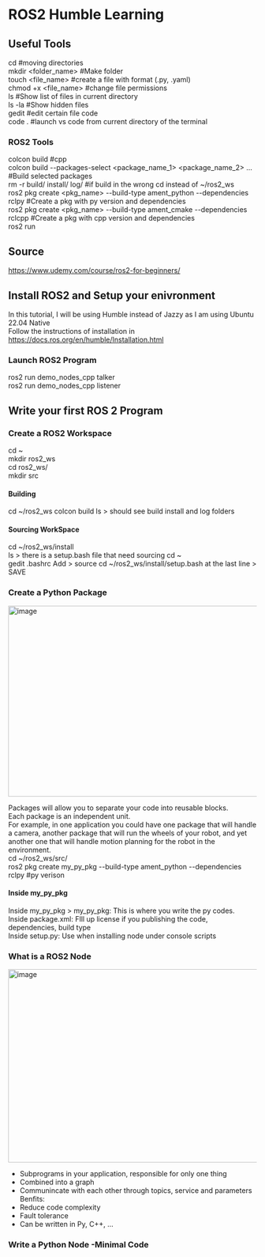 # **ROS2 Humble Learning**
## **Useful Tools**  
cd #moving directories  
mkdir <folder_name> #Make folder  
touch <file_name> #create a file with format (.py, .yaml)  
chmod +x <file_name> #change file permissions  
ls #Show list of files in current directory  
ls -la #Show hidden files  
gedit #edit certain file code  
code . #launch vs code from current directory of the terminal  
### **ROS2 Tools**  
colcon build #cpp  
colcon build --packages-select <package_name_1> <package_name_2> ...  #Build selected packages  
rm -r build/ install/ log/ #if build in the wrong cd instead of ~/ros2_ws  
ros2 pkg create <pkg_name> --build-type ament_python --dependencies rclpy #Create a pkg with py version and dependencies  
ros2 pkg create <pkg_name> --build-type ament_cmake --dependencies rclcpp #Create a pkg with cpp version and dependencies  
ros2 run  

## **Source**  
https://www.udemy.com/course/ros2-for-beginners/

## **Install ROS2 and Setup your enivronment**
In this tutorial, I will be using Humble instead of Jazzy as I am using Ubuntu 22.04 Native   
Follow the instructions of installation in https://docs.ros.org/en/humble/Installation.html  
### **Launch ROS2 Program**
ros2 run demo_nodes_cpp talker  
ros2 run demo_nodes_cpp listener  

## **Write your first ROS 2 Program**  
### **Create a ROS2 Workspace**
cd ~  
mkdir ros2_ws  
cd ros2_ws/  
mkdir src
#### **Building**  
cd ~/ros2_ws
colcon build
ls > should see build install and log folders  
#### **Sourcing WorkSpace**
cd ~/ros2_ws/install  
ls > there is a setup.bash file that need sourcing
cd ~  
gedit .bashrc
Add > source cd ~/ros2_ws/install/setup.bash at the last line > SAVE  

### **Create a Python Package**  
<img width="714" height="386" alt="image" src="https://github.com/user-attachments/assets/2563831f-8a31-4ef6-8a4d-df69dcf46eaf" />   

Packages will allow you to separate your code into reusable blocks.  
Each package is an independent unit.  
For example, in one application you could have one package that will handle a camera, another package that will run the wheels of your robot, and yet another one that will handle motion planning for the robot in the environment.  
cd ~/ros2_ws/src/  
ros2 pkg create my_py_pkg --build-type ament_python --dependencies rclpy  #py verison
#### **Inside my_py_pkg**  
Inside my_py_pkg > my_py_pkg: This is where you write the py codes.  
Inside package.xml: FIll up license if you publishing the code, dependencies, build type  
Inside setup.py: Use when installing node under console scripts  

### **What is a ROS2 Node**  
<img width="665" height="391" alt="image" src="https://github.com/user-attachments/assets/8b5a15f2-b632-47cf-930a-8bd638a811f0" />  

- Subprograms in your application, responsible for only one thing
- Combined into a graph
- Communincate with each other through topics, service and parameters
Benfits:
- Reduce code complexity
- Fault tolerance
- Can be written in Py, C++, ...

### **Write a Python Node** -Minimal Code  

